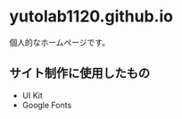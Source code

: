 # yutolab1120.github.io
個人的なホームページです。<br>
## サイト制作に使用したもの
<ul>
  <li>UI Kit</li>
  <li>Google Fonts</li>
</ul>

